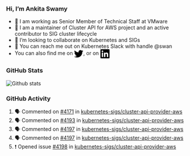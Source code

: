 ### Hi, I’m Ankita Swamy

- 💼 I am working as Senior Member of Technical Staff at VMware
- 👀 I am a maintainer of Cluster API for AWS project and an active contributor to SIG cluster lifecycle
- 💞️ I’m looking to collaborate on Kubernetes and SIGs
- 💬 You can reach me out on Kubernetes Slack with handle @swan
- You can also find me on <a href="https://twitter.com/SwamyAnkita" target="blank"><img align="center" src="https://raw.githubusercontent.com/Ankitasw/Ankitasw/master/svg/twitter.svg" alt="Ankitasw" height="25" width="25" color="#1DA1f2" /></a>, or on <a href="https://www.linkedin.com/in/Ankitaswamy/" target="blank"><img align="center" src="https://raw.githubusercontent.com/Ankitasw/Ankitasw/master/svg/linkedin.svg" alt="Ankitasw" height="25" width="25" /></a>

### GitHub Stats
![Github stats](https://github-readme-stats.vercel.app/api?username=Ankitasw&count_private=true&show_icons=true&theme=tokyonight)

### GitHub Activity 
<!--START_SECTION:activity-->
1. 🗣 Commented on [#4171](https://github.com/kubernetes-sigs/cluster-api-provider-aws/issues/4171) in [kubernetes-sigs/cluster-api-provider-aws](https://github.com/kubernetes-sigs/cluster-api-provider-aws)
2. 🗣 Commented on [#4193](https://github.com/kubernetes-sigs/cluster-api-provider-aws/issues/4193) in [kubernetes-sigs/cluster-api-provider-aws](https://github.com/kubernetes-sigs/cluster-api-provider-aws)
3. 🗣 Commented on [#4197](https://github.com/kubernetes-sigs/cluster-api-provider-aws/issues/4197) in [kubernetes-sigs/cluster-api-provider-aws](https://github.com/kubernetes-sigs/cluster-api-provider-aws)
4. 🗣 Commented on [#4197](https://github.com/kubernetes-sigs/cluster-api-provider-aws/issues/4197) in [kubernetes-sigs/cluster-api-provider-aws](https://github.com/kubernetes-sigs/cluster-api-provider-aws)
5. ❗️ Opened issue [#4198](https://github.com/kubernetes-sigs/cluster-api-provider-aws/issues/4198) in [kubernetes-sigs/cluster-api-provider-aws](https://github.com/kubernetes-sigs/cluster-api-provider-aws)
<!--END_SECTION:activity-->
